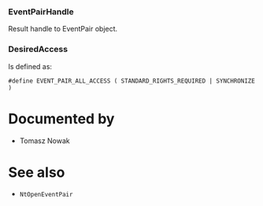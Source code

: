 ### EventPairHandle

Result handle to EventPair object.

### DesiredAccess

Is defined as:

`#define EVENT_PAIR_ALL_ACCESS ( STANDARD_RIGHTS_REQUIRED | SYNCHRONIZE )`

# Documented by

* Tomasz Nowak

# See also

* `NtOpenEventPair`

